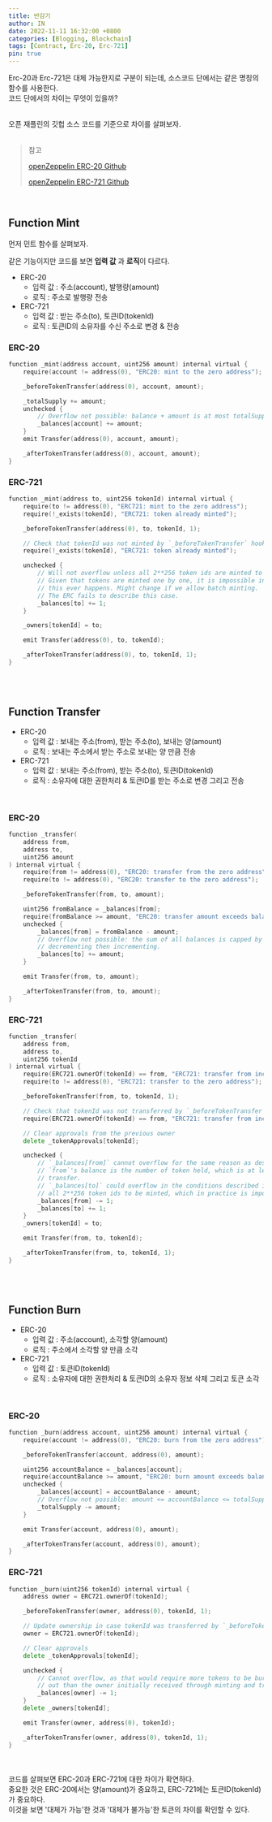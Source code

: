 ```yaml
---
title: 반감기
author: IN
date: 2022-11-11 16:32:00 +0800
categories: [Blogging, Blockchain]
tags: [Contract, Erc-20, Erc-721]
pin: true
---
```


Erc-20과 Erc-721은 대체 가능한지로 구분이 되는데, 소스코드 단에서는 같은 명칭의 함수를 사용한다.
<br />
코드 단에서의 차이는 무엇이 있을까?

<br />
오픈 재플린의 깃헙 소스 코드를 기준으로 차이를 살펴보자.
<br />
<br />

> 참고
>
> [openZeppelin ERC-20 Github](https://github.com/OpenZeppelin/openzeppelin-contracts/blob/master/contracts/token/ERC20/ERC20.sol)
>
> [openZeppelin ERC-721 Github](https://github.com/OpenZeppelin/openzeppelin-contracts/blob/master/contracts/token/ERC721/ERC721.sol)

<br />

## Function Mint

먼저 민트 함수를 살펴보자.
<br />

같은 기능이지만 코드를 보면 **입력 값** 과 **로직**이 다르다.

- ERC-20
  - 입력 값 : 주소(account), 발행량(amount)
  - 로직 : 주소로 발행량 전송
- ERC-721
  - 입력 값 : 받는 주소(to), 토큰ID(tokenId)
  - 로직 : 토큰ID의 소유자를 수신 주소로 변경 & 전송

### ERC-20

```go
function _mint(address account, uint256 amount) internal virtual {
    require(account != address(0), "ERC20: mint to the zero address");

    _beforeTokenTransfer(address(0), account, amount);

    _totalSupply += amount;
    unchecked {
        // Overflow not possible: balance + amount is at most totalSupply + amount, which is checked above.
        _balances[account] += amount;
    }
    emit Transfer(address(0), account, amount);

    _afterTokenTransfer(address(0), account, amount);
}
```

### ERC-721

```go
function _mint(address to, uint256 tokenId) internal virtual {
    require(to != address(0), "ERC721: mint to the zero address");
    require(!_exists(tokenId), "ERC721: token already minted");

    _beforeTokenTransfer(address(0), to, tokenId, 1);

    // Check that tokenId was not minted by `_beforeTokenTransfer` hook
    require(!_exists(tokenId), "ERC721: token already minted");

    unchecked {
        // Will not overflow unless all 2**256 token ids are minted to the same owner.
        // Given that tokens are minted one by one, it is impossible in practice that
        // this ever happens. Might change if we allow batch minting.
        // The ERC fails to describe this case.
        _balances[to] += 1;
    }

    _owners[tokenId] = to;

    emit Transfer(address(0), to, tokenId);

    _afterTokenTransfer(address(0), to, tokenId, 1);
}
```

<br />
<br />

## Function Transfer

- ERC-20
  - 입력 값 : 보내는 주소(from), 받는 주소(to), 보내는 양(amount)
  - 로직 : 보내는 주소에서 받는 주소로 보내는 양 만큼 전송
- ERC-721
  - 입력 값 : 보내는 주소(from), 받는 주소(to), 토큰ID(tokenId)
  - 로직 : 소유자에 대한 권한처리 & 토큰ID를 받는 주소로 변경 그리고 전송

<br />

### ERC-20

```go
function _transfer(
    address from,
    address to,
    uint256 amount
) internal virtual {
    require(from != address(0), "ERC20: transfer from the zero address");
    require(to != address(0), "ERC20: transfer to the zero address");

    _beforeTokenTransfer(from, to, amount);

    uint256 fromBalance = _balances[from];
    require(fromBalance >= amount, "ERC20: transfer amount exceeds balance");
    unchecked {
        _balances[from] = fromBalance - amount;
        // Overflow not possible: the sum of all balances is capped by totalSupply, and the sum is preserved by
        // decrementing then incrementing.
        _balances[to] += amount;
    }

    emit Transfer(from, to, amount);

    _afterTokenTransfer(from, to, amount);
}
```

### ERC-721

```go
function _transfer(
    address from,
    address to,
    uint256 tokenId
) internal virtual {
    require(ERC721.ownerOf(tokenId) == from, "ERC721: transfer from incorrect owner");
    require(to != address(0), "ERC721: transfer to the zero address");

    _beforeTokenTransfer(from, to, tokenId, 1);

    // Check that tokenId was not transferred by `_beforeTokenTransfer` hook
    require(ERC721.ownerOf(tokenId) == from, "ERC721: transfer from incorrect owner");

    // Clear approvals from the previous owner
    delete _tokenApprovals[tokenId];

    unchecked {
        // `_balances[from]` cannot overflow for the same reason as described in `_burn`:
        // `from`'s balance is the number of token held, which is at least one before the current
        // transfer.
        // `_balances[to]` could overflow in the conditions described in `_mint`. That would require
        // all 2**256 token ids to be minted, which in practice is impossible.
        _balances[from] -= 1;
        _balances[to] += 1;
    }
    _owners[tokenId] = to;

    emit Transfer(from, to, tokenId);

    _afterTokenTransfer(from, to, tokenId, 1);
}
```

<br />
<br />

## Function Burn

- ERC-20
  - 입력 값 : 주소(account), 소각할 양(amount)
  - 로직 : 주소에서 소각할 양 만큼 소각
- ERC-721
  - 입력 값 : 토큰ID(tokenId)
  - 로직 : 소유자에 대한 권한처리 & 토큰ID의 소유자 정보 삭제 그리고 토큰 소각

<br />

### ERC-20

```go
function _burn(address account, uint256 amount) internal virtual {
    require(account != address(0), "ERC20: burn from the zero address");

    _beforeTokenTransfer(account, address(0), amount);

    uint256 accountBalance = _balances[account];
    require(accountBalance >= amount, "ERC20: burn amount exceeds balance");
    unchecked {
        _balances[account] = accountBalance - amount;
        // Overflow not possible: amount <= accountBalance <= totalSupply.
        _totalSupply -= amount;
    }

    emit Transfer(account, address(0), amount);

    _afterTokenTransfer(account, address(0), amount);
}
```

### ERC-721

```go
function _burn(uint256 tokenId) internal virtual {
    address owner = ERC721.ownerOf(tokenId);

    _beforeTokenTransfer(owner, address(0), tokenId, 1);

    // Update ownership in case tokenId was transferred by `_beforeTokenTransfer` hook
    owner = ERC721.ownerOf(tokenId);

    // Clear approvals
    delete _tokenApprovals[tokenId];

    unchecked {
        // Cannot overflow, as that would require more tokens to be burned/transferred
        // out than the owner initially received through minting and transferring in.
        _balances[owner] -= 1;
    }
    delete _owners[tokenId];

    emit Transfer(owner, address(0), tokenId);

    _afterTokenTransfer(owner, address(0), tokenId, 1);
}
```

<br />
<br />
코드를 살펴보면 ERC-20과 ERC-721에 대한 차이가 확연하다.
<br />
중요한 것은 ERC-20에서는 양(amount)가 중요하고, ERC-721에는 토큰ID(tokenId)가 중요하다.
<br />
이것을 보면 '대체가 가능'한 것과 '대체가 불가능'한 토큰의 차이를 확인할 수 있다.
